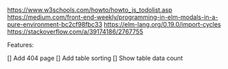https://www.w3schools.com/howto/howto_js_todolist.asp
https://medium.com/front-end-weekly/programming-in-elm-modals-in-a-pure-environment-bc2cf98fbc33
https://elm-lang.org/0.19.0/import-cycles
https://stackoverflow.com/a/39174186/2767755

Features:

[] Add 404 page
[] Add table sorting
[] Show table data count

